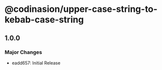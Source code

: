 # @codinasion/upper-case-string-to-kebab-case-string

## 1.0.0

### Major Changes

- eadd657: Initial Release
